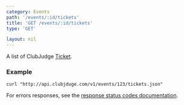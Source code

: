```yaml
---
category: Events
path: '/events/:id/tickets'
title: 'GET /events/:id/tickets'
type: 'GET'

layout: nil
---
```


A list of ClubJudge [Ticket](#/ticket-model).

### Example

```
curl "http://api.clubjduge.com/v1/events/123/tickets.json"
```

For errors responses, see the [response status codes documentation](#/response-status-codes).
